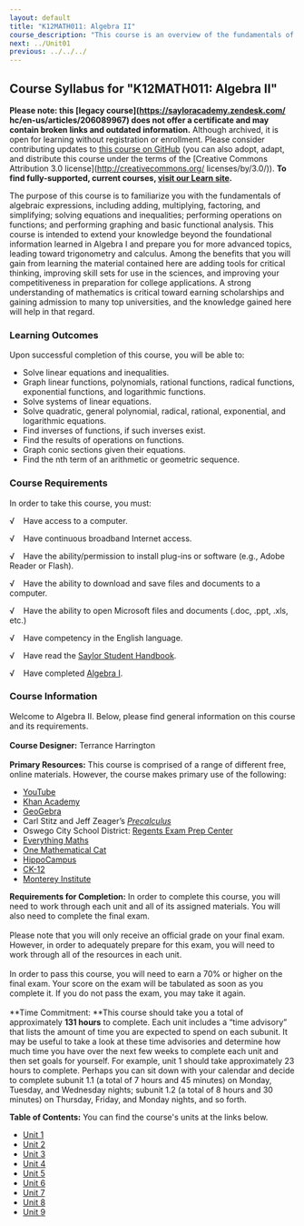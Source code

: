 ```yaml
---
layout: default
title: "K12MATH011: Algebra II"
course_description: "This course is an overview of the fundamentals of algebraic expressions, including adding, multiplying, factoring, and simplifying, solving equations and inequalities, performing operations on functions, and performing graphing and basic functional analysis."
next: ../Unit01
previous: ../../../
---
```

Course Syllabus for "K12MATH011: Algebra II"
---------------------------------------------

**Please note: this [legacy course](https://sayloracademy.zendesk.com/
hc/en-us/articles/206089967) does not offer a certificate and may contain 
broken links and outdated information.** Although archived, it is open 
for learning without registration or enrollment. Please consider contributing 
updates to [this course on GitHub](https://github.com/saylordotorg/course_k12math011) 
(you can also adopt, adapt, and distribute this course under the terms of 
the [Creative Commons Attribution 3.0 license](http://creativecommons.org/
licenses/by/3.0/)). **To find fully-supported, current courses, [visit our 
Learn site](https://learn.saylor.org).**

The purpose of this course is to familiarize you with the fundamentals
of algebraic expressions, including adding, multiplying, factoring, and
simplifying; solving equations and inequalities; performing operations
on functions; and performing graphing and basic functional analysis.
This course is intended to extend your knowledge beyond the foundational
information learned in Algebra I and prepare you for more advanced
topics, leading toward trigonometry and calculus. Among the benefits
that you will gain from learning the material contained here are adding
tools for critical thinking, improving skill sets for use in the
sciences, and improving your competitiveness in preparation for college
applications. A strong understanding of mathematics is critical toward
earning scholarships and gaining admission to many top universities, and
the knowledge gained here will help in that regard.

### Learning Outcomes

Upon successful completion of this course, you will be able to:

-   Solve linear equations and inequalities.
-   Graph linear functions, polynomials, rational functions, radical
    functions, exponential functions, and logarithmic functions.
-   Solve systems of linear equations.
-   Solve quadratic, general polynomial, radical, rational, exponential,
    and logarithmic equations.
-   Find inverses of functions, if such inverses exist.
-   Find the results of operations on functions.
-   Graph conic sections given their equations.
-   Find the nth term of an arithmetic or geometric sequence.

### Course Requirements

In order to take this course, you must:  
  
 √    Have access to a computer.  
  
 √    Have continuous broadband Internet access.  
  
 √    Have the ability/permission to install plug-ins or software (e.g.,
Adobe Reader or Flash).  
  
 √    Have the ability to download and save files and documents to a
computer.  
  
 √    Have the ability to open Microsoft files and documents (.doc,
.ppt, .xls, etc.)  
  
 √    Have competency in the English language.  
  
 √    Have read the [Saylor Student
Handbook](http://www.saylor.org/site/wp-content/uploads/2012/05/Saylor-StudentHandbook.pdf).  
  
 √    Have completed [Algebra
I](http://www.saylor.org/courses/k12math009/).

### Course Information

Welcome to Algebra II. Below, please find general information on this
course and its requirements.  
    
 **Course Designer:** Terrance Harrington  
    
 **Primary Resources:** This course is comprised of a range of different
free, online materials. However, the course makes primary use of the
following:   

-   [YouTube](http://www.youtube.com/)
-   [Khan Academy](https://www.khanacademy.org/)
-   [GeoGebra](http://www.geogebra.org/cms/en/)
-   Carl Stitz and Jeff Zeager’s
    *[Precalculus](http://stitz-zeager.com/szprecalculus07042013.pdf)*
-   Oswego City School District: [Regents Exam Prep
    Center](http://regentsprep.org/)
-   [Everything Maths](http://everythingmaths.co.za/)
-   [One Mathematical Cat](http://www.onemathematicalcat.org/)
-   [HippoCampus](http://www.hippocampus.org/)
-   [CK-12](http://www.ck12.org/student/)
-   [Monterey Institute](http://www.montereyinstitute.org/)

**Requirements for Completion:** In order to complete this course, you
will need to work through each unit and all of its assigned materials.
You will also need to complete the final exam.  
    
 Please note that you will only receive an official grade on your final
exam. However, in order to adequately prepare for this exam, you will
need to work through all of the resources in each unit.  
    
 In order to pass this course, you will need to earn a 70% or higher on
the final exam. Your score on the exam will be tabulated as soon as you
complete it. If you do not pass the exam, you may take it again.  
    
 **Time Commitment: **This course should take you a total of
approximately **131 hours** to complete. Each unit includes a “time
advisory” that lists the amount of time you are expected to spend on
each subunit. It may be useful to take a look at these time advisories
and determine how much time you have over the next few weeks to complete
each unit and then set goals for yourself. For example, unit 1 should
take approximately 23 hours to complete. Perhaps you can sit down with
your calendar and decide to complete subunit 1.1 (a total of 7 hours and
45 minutes) on Monday, Tuesday, and Wednesday nights; subunit 1.2 (a
total of 8 hours and 30 minutes) on Thursday, Friday, and Monday nights,
and so forth.  
  
**Table of Contents:** You can find the course's units at the links below.

- [Unit 1](https://legacy.saylor.org/k12math011/Unit01/)
- [Unit 2](https://legacy.saylor.org/k12math011/Unit02/)
- [Unit 3](https://legacy.saylor.org/k12math011/Unit03/)
- [Unit 4](https://legacy.saylor.org/k12math011/Unit04/)
- [Unit 5](https://legacy.saylor.org/k12math011/Unit05/)
- [Unit 6](https://legacy.saylor.org/k12math011/Unit06/)
- [Unit 7](https://legacy.saylor.org/k12math011/Unit07/)
- [Unit 8](https://legacy.saylor.org/k12math011/Unit08/)
- [Unit 9](https://legacy.saylor.org/k12math011/Unit09/)
